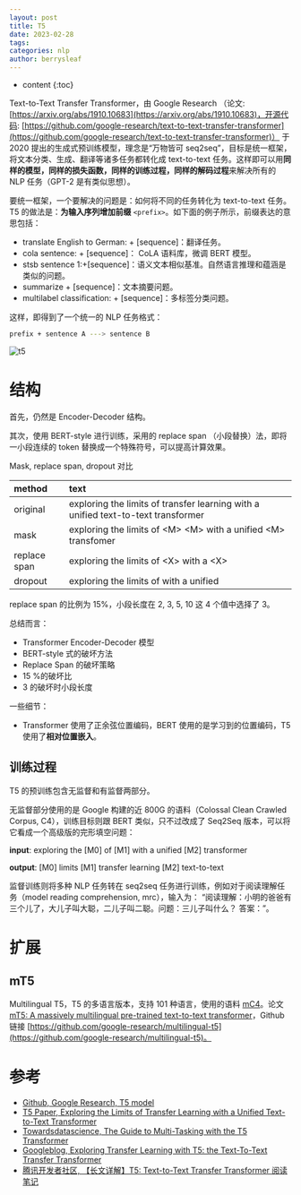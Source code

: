```yaml
---
layout: post
title: T5
date: 2023-02-28
tags: 
categories: nlp
author: berrysleaf
---
```

* content
{:toc}


Text-to-Text Transfer Transformer，由 Google Research （论文:[https://arxiv.org/abs/1910.10683](https://arxiv.org/abs/1910.10683)，开源代码: [https://github.com/google-research/text-to-text-transfer-transformer](https://github.com/google-research/text-to-text-transfer-transformer)） 于 2020 提出的生成式预训练模型，理念是“万物皆可 seq2seq”，目标是统一框架，将文本分类、生成、翻译等诸多任务都转化成 text-to-text 任务。这样即可以用**同样的模型，同样的损失函数，同样的训练过程，同样的解码过程**来解决所有的 NLP 任务（GPT-2 是有类似思想）。 




要统一框架，一个要解决的问题是：如何将不同的任务转化为 text-to-text 任务。T5 的做法是：**为输入序列增加前缀** `<prefix>`。如下面的例子所示，前缀表达的意思包括：

- translate English to German: + [sequence]：翻译任务。
- cola sentence: + [sequence]： CoLA 语料库，微调 BERT 模型。
- stsb sentence 1:+[sequence]：语义文本相似基准。自然语言推理和蕴涵是类似的问题。
- summarize + [sequence]：文本摘要问题。
- multilabel classification: + [sequence]：多标签分类问题。

这样，即得到了一个统一的 NLP 任务格式：

```bash
prefix + sentence A ---> sentence B
```

![t5](https://1.bp.blogspot.com/-o4oiOExxq1s/Xk26XPC3haI/AAAAAAAAFU8/NBlvOWB84L0PTYy9TzZBaLf6fwPGJTR0QCLcBGAsYHQ/s1600/image3.gif)


# 结构
首先，仍然是 Encoder-Decoder 结构。 

其次，使用 BERT-style 进行训练，采用的 replace span （小段替换）法，即将一小段连续的 token 替换成一个特殊符号，可以提高计算效果。 

Mask, replace span, dropout 对比

| method | text |
| :---- |:---|
| original |  exploring the limits of transfer learning with a unified text-to-text transformer|
| mask | exploring the limits of \<M\> \<M\> with a unified \<M\> transfomer|
| replace span | exploring the limits of \<X\> with a \<X\> | 
| dropout | exploring the limits of with a unified | 

replace span 的比例为 15%，小段长度在 2, 3, 5, 10 这 4 个值中选择了 3。

总结而言：
- Transformer Encoder-Decoder 模型
- BERT-style 式的破坏方法
- Replace Span 的破坏策略
- 15 %的破坏比
- 3 的破坏时小段长度

一些细节：
- Transformer 使用了正余弦位置编码，BERT 使用的是学习到的位置编码，T5 使用了**相对位置嵌入**。


## 训练过程 
T5 的预训练包含无监督和有监督两部分。

无监督部分使用的是 Google 构建的近 800G 的语料（Colossal Clean Crawled Corpus, C4），训练目标则跟 BERT 类似，只不过改成了 Seq2Seq 版本，可以将它看成一个高级版的完形填空问题：

**input**: exploring the [M0] of [M1] with a unified [M2] transformer

**output**: [M0] limits [M1] transfer learning [M2] text-to-text

监督训练则将多种 NLP 任务转在 seq2seq 任务进行训练，例如对于阅读理解任务（model reading comprehension, mrc），输入为： “阅读理解：小明的爸爸有三个儿了，大儿子叫大聪，二儿子叫二聪。问题：三儿子叫什么？ 答案：”。


# 扩展
## mT5
Multilingual T5，T5 的多语言版本，支持 101 种语言，使用的语料 [mC4](https://www.tensorflow.org/datasets/catalog/c4#c4multilingual_nights_stay)。论文 [mT5: A massively multilingual pre-trained text-to-text transformer](https://arxiv.org/abs/2010.11934)，Github 链接 [https://github.com/google-research/multilingual-t5](https://github.com/google-research/multilingual-t5)。



# 参考
- [Github, Google Research, T5 model](https://github.com/google-research/text-to-text-transfer-transformer)
- [T5 Paper, Exploring the Limits of Transfer Learning with a Unified Text-to-Text Transformer](https://arxiv.org/abs/1910.10683)
- [Towardsdatascience, The Guide to Multi-Tasking with the T5 Transformer](https://towardsdatascience.com/the-guide-to-multi-tasking-with-the-t5-transformer-90c70a08837b)
- [Googleblog, Exploring Transfer Learning with T5: the Text-To-Text Transfer Transformer](https://ai.googleblog.com/2020/02/exploring-transfer-learning-with-t5.html)
- [腾讯开发者社区, 【长文详解】T5: Text-to-Text Transfer Transformer 阅读笔记](https://cloud.tencent.com/developer/article/1537682)
